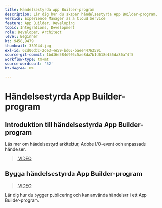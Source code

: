 ```yaml
---
title: Händelsestyrda App Builder-program
description: Lär dig hur du skapar händelsestyrda App Builder-program.
version: Experience Manager as a Cloud Service
feature: App Builder, Developing
topic: Integrations, Development
role: Developer, Architect
level: Beginner
kt: 9458,9479
thumbnail: 339244.jpg
exl-id: 6cd06ddc-2ce3-4e59-bd62-baee44763591
source-git-commit: 1bd36e584d956c5ae8da7b1d618e155da86a74f5
workflow-type: tm+mt
source-wordcount: '52'
ht-degree: 0%

---
```


# Händelsestyrda App Builder-program

## Introduktion till händelsestyrda App Builder-program

Läs mer om händelsestyrd arkitektur, Adobe I/O-event och anpassade händelser.

>[!VIDEO](https://video.tv.adobe.com/v/339244/?quality=12&learn=on)

## Bygga händelsestyrda App Builder-program

>[!VIDEO](https://video.tv.adobe.com/v/339245/?quality=12&learn=on)

Lär dig hur du bygger publicering och kan använda händelser i ett App Builder-program.
